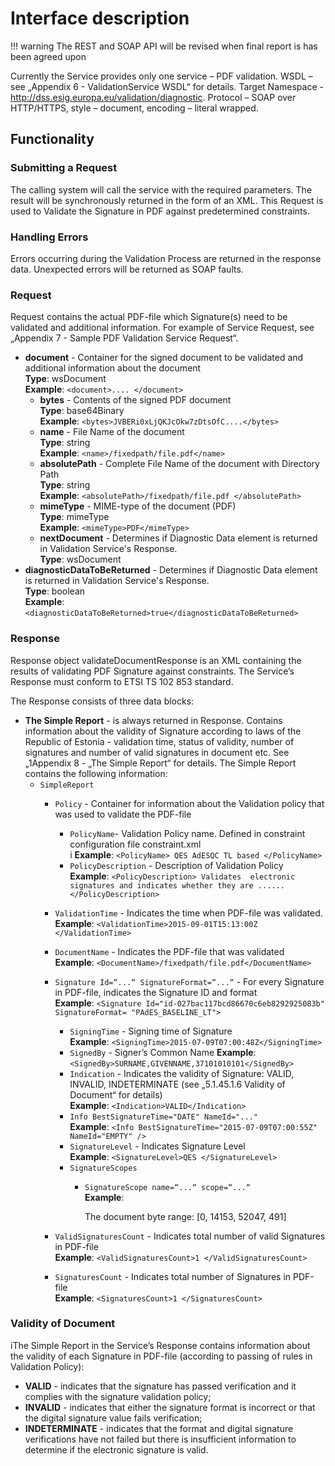 # Interface description

!!! warning
    The REST and SOAP API will be revised when final report is has been agreed upon

Currently the Service provides only one service – PDF validation.
WSDL – see „Appendix 6 - ValidationService WSDL“ for details.
Target Namespace - http://dss.esig.europa.eu/validation/diagnostic.
Protocol – SOAP over HTTP/HTTPS, style – document, encoding – literal wrapped.

## Functionality

### Submitting a Request

The calling system will call the service with the required parameters. The result will be synchronously 
returned in the form of an XML. This Request is used to Validate the Signature in PDF against predetermined constraints.

### Handling Errors

Errors occurring during the Validation Process are returned in the response data. Unexpected errors will be returned as SOAP faults.

### Request

Request contains the actual PDF-file which Signature(s) need to be validated and additional information. For example of 
Service Request, see „Appendix 7 - Sample PDF Validation Service Request“.

- **document** - Container for the signed document to be validated and additional information about the document     
  **Type**: wsDocument     
  **Example**: `<document>.... </document>`
	- **bytes** - Contents of the signed PDF document  
  	  **Type**: base64Binary	
	  **Example**: `<bytes>JVBERi0xLjQKJcOkw7zDtsOfC....</bytes>`
	- **name** - File Name of the document    
	  **Type**: string    
	  **Example**: `<name>/fixedpath/file.pdf</name>`  
	- **absolutePath** - Complete File Name of the document with Directory Path   
	  **Type**: string    
	  **Example**: `<absolutePath>/fixedpath/file.pdf </absolutePath>`
	- **mimeType** - MIME-type of the document (PDF)      
	  **Type**: mimeType      
	  **Example**: `<mimeType>PDF</mimeType>`
	- **nextDocument** - Determines if Diagnostic Data element is returned in Validation Service's Response.   
	  **Type**: wsDocument
- **diagnosticDataToBeReturned** - Determines if Diagnostic Data element is returned in Validation Service's Response.    
  **Type**: boolean    
  **Example**: `<diagnosticDataToBeReturned>true</diagnosticDataToBeReturned>`

### Response

Response object validateDocumentResponse is an XML containing the results of validating PDF Signature against constraints. The Service’s Response must conform to ETSI TS 102 853 standard.

The Response consists of three data blocks:

- **The Simple Report** -  is always returned in Response. Contains information about the validity of Signature according 
  to laws of the Republic of Estonia - validation time, status of validity, number of signatures and number of valid signatures 
  in document etc. See „1Appendix 8 - „The Simple Report“ for details. The Simple Report contains the following information:
	- `SimpleReport`
		- `Policy` - Container for information about the Validation policy that was used to validate the PDF-file
			- `PolicyName`- Validation Policy name. Defined in constraint configuration file constraint.xml   
i			  **Example**: `<PolicyName> QES AdESQC TL based </PolicyName>`
			- `PolicyDescription` - Description of Validation Policy    
			  **Example**: `<PolicyDescription> Validates  electronic signatures and indicates whether they are ......
</PolicyDescription>`
		- `ValidationTime` - Indicates the time when PDF-file was validated.    
	   	  **Example**: `<ValidationTime>2015-09-01T15:13:00Z </ValidationTime>`
		- `DocumentName` - Indicates the PDF-file that was validated     
		  **Example**:  `<DocumentName>/fixedpath/file.pdf</DocumentName>`
		- `Signature Id=“...“ SignatureFormat=“...“` - For every Signature in PDF-file, indicates the Signature ID and format    
		  **Example**: `<Signature Id="id-027bac117bcd86670c6eb8292925083b" SignatureFormat= "PAdES_BASELINE_LT">` 
			- `SigningTime` - Signing time of Signature     
			  **Example**: `<SigningTime>2015-07-09T07:00:48Z</SigningTime>`
			- `SignedBy` - Signer’s Common Name
			  **Example**: `<SignedBy>SURNAME,GIVENNAME,37101010101</SignedBy>`
			- `Indication` - Indicates the validity of Signature: VALID, INVALID, INDETERMINATE (see „5.1.45.1.6 Validity of Document“ for details)    
			  **Example**: `<Indication>VALID</Indication>`
			- `Info BestSignatureTime="DATE" NameId="..."`    
			  **Example**: `<Info BestSignatureTime="2015-07-09T07:00:55Z" NameId="EMPTY" />`
			- `SignatureLevel` - Indicates Signature Level    
			  **Example**: `<SignatureLevel>QES </SignatureLevel>`    
			- `SignatureScopes`
				- `SignatureScope name=“...“ scope=“...“`    
				  **Example**:    
				
					<SignatureScope name="PDF previous version #1" scope= "PdfByteRangeSignatureScope"> 
						The document byte range: [0, 14153, 52047, 491] 
					</SignatureScope>

		- `ValidSignaturesCount` - Indicates total number of valid Signatures in PDF-file    
		  **Example**: `<ValidSignaturesCount>1 </ValidSignaturesCount>`
		- `SignaturesCount` - Indicates total number of Signatures in PDF-file   
		  **Example**: `<SignaturesCount>1 </SignaturesCount>`

### Validity of Document

iThe Simple Report in the Service’s Response contains information about the validity of each Signature in PDF-file (according to passing of rules in Validation Policy):

- **VALID** - indicates that the signature has passed verification and it complies with the signature validation policy;
- **INVALID** - indicates that either the signature format is incorrect or that the digital signature value fails verification;
- **INDETERMINATE** - indicates that the format and digital signature verifications have not failed but there is insufficient information to determine if the electronic signature is valid.


